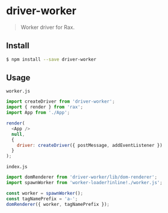 # driver-worker

> Worker driver for Rax.

## Install

```bash
$ npm install --save driver-worker
```

## Usage

`worker.js`
```js
import createDriver from 'driver-worker';
import { render } from 'rax';
import App from './App';

render(
  <App />
  null,
  {
    driver: createDriver({ postMessage, addEventListener })
  }
);
```

`index.js`
```js
import domRenderer from 'driver-worker/lib/dom-renderer';
import spawnWorker from 'worker-loader?inline!./worker.js';

const worker = spawnWorker();
const tagNamePrefix = 'a-';
domRenderer({ worker, tagNamePrefix });
```
